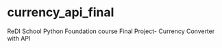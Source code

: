 # currency_api_final
ReDI School Python Foundation course Final Project- Currency Converter with API 
